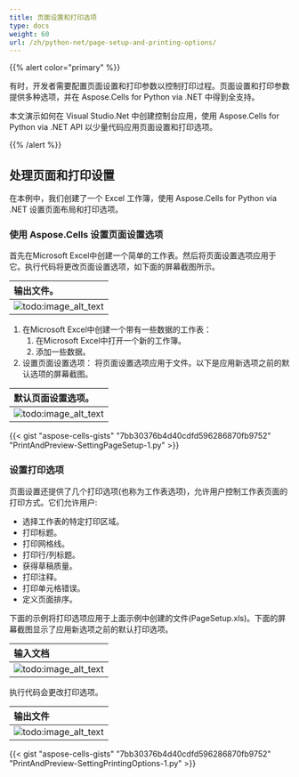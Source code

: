 ```yaml
---
title: 页面设置和打印选项
type: docs
weight: 60
url: /zh/python-net/page-setup-and-printing-options/
---
```


{{% alert color="primary" %}}

有时，开发者需要配置页面设置和打印参数以控制打印过程。页面设置和打印参数提供多种选项，并在 Aspose.Cells for Python via .NET 中得到全支持。

本文演示如何在 Visual Studio.Net 中创建控制台应用，使用 Aspose.Cells for Python via .NET API 以少量代码应用页面设置和打印选项。

{{% /alert %}}

## **处理页面和打印设置**

在本例中，我们创建了一个 Excel 工作簿，使用 Aspose.Cells for Python via .NET 设置页面布局和打印选项。

### **使用 Aspose.Cells 设置页面设置选项**

首先在Microsoft Excel中创建一个简单的工作表。然后将页面设置选项应用于它。执行代码将更改页面设置选项，如下面的屏幕截图所示。

|**输出文件。**|
| :- |
|![todo:image_alt_text](page-setup-and-printing-options_1.png)|

1. 在Microsoft Excel中创建一个带有一些数据的工作表：
   1. 在Microsoft Excel中打开一个新的工作簿。
   1. 添加一些数据。
1. 设置页面设置选项：
   将页面设置选项应用于文件。以下是应用新选项之前的默认选项的屏幕截图。

|**默认页面设置选项。**|
| :- |
|![todo:image_alt_text](page-setup-and-printing-options_2.png)|


{{< gist "aspose-cells-gists" "7bb30376b4d40cdfd596286870fb9752" "PrintAndPreview-SettingPageSetup-1.py" >}}

### **设置打印选项**

页面设置还提供了几个打印选项(也称为工作表选项)，允许用户控制工作表页面的打印方式。它们允许用户:

- 选择工作表的特定打印区域。
- 打印标题。
- 打印网格线。
- 打印行/列标题。
- 获得草稿质量。
- 打印注释。
- 打印单元格错误。
- 定义页面排序。

下面的示例将打印选项应用于上面示例中创建的文件(PageSetup.xls)。下面的屏幕截图显示了应用新选项之前的默认打印选项。

|**输入文档**|
| :- |
|![todo:image_alt_text](page-setup-and-printing-options_3.png)|
执行代码会更改打印选项。

|**输出文件**|
| :- |
|![todo:image_alt_text](page-setup-and-printing-options_4.png)|

{{< gist "aspose-cells-gists" "7bb30376b4d40cdfd596286870fb9752" "PrintAndPreview-SettingPrintingOptions-1.py" >}}
